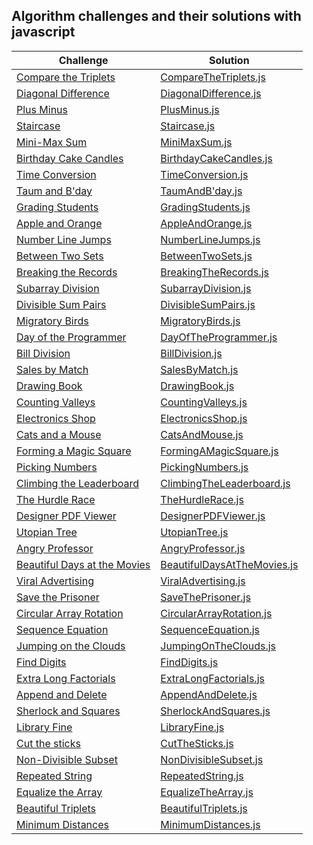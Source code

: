 ## Algorithm challenges and their solutions with javascript

| Challenge                                                                                                                     | Solution                                                                              |
| ----------------------------------------------------------------------------------------------------------------------------- | --------------------------------------------------------------------------------------|
| [Compare the Triplets](https://www.hackerrank.com/challenges/compare-the-triplets/problem?isFullScreen=true)                  | [CompareTheTriplets.js](./solutions-of-algorithms/CompareTheTriplets.js)              |
| [Diagonal Difference](https://www.hackerrank.com/challenges/diagonal-difference/problem?isFullScreen=true)                    | [DiagonalDifference.js](./solutions-of-algorithms/DiagonalDifference.js)              |
| [Plus Minus](https://www.hackerrank.com/challenges/plus-minus/problem?isFullScreen=true)                                      | [PlusMinus.js](./solutions-of-algorithms/PlusMinus.js)                                |
| [Staircase](https://www.hackerrank.com/challenges/staircase/problem?isFullScreen=true)                                        | [Staircase.js](./solutions-of-algorithms/Staircase.js)                                |
| [Mini-Max Sum](https://www.hackerrank.com/challenges/mini-max-sum/problem?isFullScreen=true)                                  | [MiniMaxSum.js](./solutions-of-algorithms/MiniMaxSum.js)                              |
| [Birthday Cake Candles](https://www.hackerrank.com/challenges/birthday-cake-candles/problem?isFullScreen=true)                | [BirthdayCakeCandles.js](./solutions-of-algorithms/BirthdayCakeCandles.js)            |
| [Time Conversion](https://www.hackerrank.com/challenges/time-conversion/problem?isFullScreen=true)                            | [TimeConversion.js](./solutions-of-algorithms/TimeConversion.js)                      |
| [Taum and B'day](https://www.hackerrank.com/challenges/taum-and-bday/problem?isFullScreen=true)                               | [TaumAndB'day.js](./solutions-of-algorithms/TaumAndB'day.js)                          |
| [Grading Students](https://www.hackerrank.com/challenges/grading/problem?isFullScreen=true)                                   | [GradingStudents.js](./solutions-of-algorithms/GradingStudents.js)                    |
| [Apple and Orange](https://www.hackerrank.com/challenges/apple-and-orange/problem?isFullScreen=true)                          | [AppleAndOrange.js](./solutions-of-algorithms/AppleAndOrange.js)                      |
| [Number Line Jumps](https://www.hackerrank.com/challenges/kangaroo/problem?isFullScreen=true)                                 | [NumberLineJumps.js](./solutions-of-algorithms/NumberLineJumps.js)                    |
| [Between Two Sets](https://www.hackerrank.com/challenges/between-two-sets/problem?isFullScreen=true)                          | [BetweenTwoSets.js](./solutions-of-algorithms/BetweenTwoSets.js)                      |
| [Breaking the Records](https://www.hackerrank.com/challenges/breaking-best-and-worst-records/problem?isFullScreen=true)       | [BreakingTheRecords.js](./solutions-of-algorithms/BreakingTheRecords.js)              |
| [Subarray Division](https://www.hackerrank.com/challenges/the-birthday-bar/problem?isFullScreen=true)                         | [SubarrayDivision.js](./solutions-of-algorithms/SubarrayDivision.js)                  |
| [Divisible Sum Pairs](https://www.hackerrank.com/challenges/divisible-sum-pairs/problem?isFullScreen=true)                    | [DivisibleSumPairs.js](./solutions-of-algorithms/DivisibleSumPairs.js)                |
| [Migratory Birds](https://www.hackerrank.com/challenges/migratory-birds/problem?isFullScreen=true)                            | [MigratoryBirds.js](./solutions-of-algorithms/MigratoryBirds.js)                      |
| [Day of the Programmer](https://www.hackerrank.com/challenges/day-of-the-programmer/problem?isFullScreen=true)                | [DayOfTheProgrammer.js](./solutions-of-algorithms/DayOfTheProgrammer.js)              |
| [Bill Division](https://www.hackerrank.com/challenges/bon-appetit/problem?isFullScreen=true)                                  | [BillDivision.js](./solutions-of-algorithms/BillDivision.js)                          |
| [Sales by Match](https://www.hackerrank.com/challenges/sock-merchant/problem?isFullScreen=true)                               | [SalesByMatch.js](./solutions-of-algorithms/SalesByMatch.js)                          |
| [Drawing Book](https://www.hackerrank.com/challenges/drawing-book/problem?isFullScreen=true)                                  | [DrawingBook.js](./solutions-of-algorithms/DrawingBook.js)                            |
| [Counting Valleys](https://www.hackerrank.com/challenges/counting-valleys/problem?isFullScreen=true)                          | [CountingValleys.js](./solutions-of-algorithms/CountingValleys.js)                    |
| [Electronics Shop](https://www.hackerrank.com/challenges/electronics-shop/problem?isFullScreen=true)                          | [ElectronicsShop.js](./solutions-of-algorithms/ElectronicsShop.js)                    |
| [Cats and a Mouse](https://www.hackerrank.com/challenges/cats-and-a-mouse/problem?isFullScreen=true)                          | [CatsAndMouse.js](./solutions-of-algorithms/CatsAndMouse.js)                          |
| [Forming a Magic Square](https://www.hackerrank.com/challenges/magic-square-forming/problem?isFullScreen=true)                | [FormingAMagicSquare.js](./solutions-of-algorithms/FormingAMagicSquare.js)            |
| [Picking Numbers](https://www.hackerrank.com/challenges/picking-numbers/problem?isFullScreen=true)                            | [PickingNumbers.js](./solutions-of-algorithms/PickingNumbers.js)                      |
| [Climbing the Leaderboard](https://www.hackerrank.com/challenges/climbing-the-leaderboard/problem?isFullScreen=true)          | [ClimbingTheLeaderboard.js](./solutions-of-algorithms/ClimbingTheLeaderboard.js)      |
| [The Hurdle Race](https://www.hackerrank.com/challenges/the-hurdle-race/problem?isFullScreen=true)                            | [TheHurdleRace.js](./solutions-of-algorithms/TheHurdleRace.js)                        |
| [Designer PDF Viewer](https://www.hackerrank.com/challenges/designer-pdf-viewer/problem?isFullScreen=true)                    | [DesignerPDFViewer.js](./solutions-of-algorithms/DesignerPDFViewer.js)                |
| [Utopian Tree](https://www.hackerrank.com/challenges/utopian-tree/problem?isFullScreen=true)                                  | [UtopianTree.js](./solutions-of-algorithms/UtopianTree.js)                            |
| [Angry Professor](https://www.hackerrank.com/challenges/angry-professor/problem?isFullScreen=true)                            | [AngryProfessor.js](./solutions-of-algorithms/AngryProfessor.js)                      |
| [Beautiful Days at the Movies](https://www.hackerrank.com/challenges/beautiful-days-at-the-movies/problem?isFullScreen=true)  | [BeautifulDaysAtTheMovies.js](./solutions-of-algorithms/BeautifulDaysAtTheMovies.js)  |
| [Viral Advertising](https://www.hackerrank.com/challenges/strange-advertising/problem?isFullScreen=true)                      | [ViralAdvertising.js](./solutions-of-algorithms/ViralAdvertising.js)                  |
| [Save the Prisoner](https://www.hackerrank.com/challenges/save-the-prisoner/problem?isFullScreen=true)                        | [SaveThePrisoner.js](./solutions-of-algorithms/SaveThePrisoner.js)                    |
| [Circular Array Rotation](https://www.hackerrank.com/challenges/circular-array-rotation/problem?isFullScreen=true)            | [CircularArrayRotation.js](./solutions-of-algorithms/CircularArrayRotation.js)        |
| [Sequence Equation](https://www.hackerrank.com/challenges/permutation-equation/problem?isFullScreen=true)                     | [SequenceEquation.js](./solutions-of-algorithms/SequenceEquation.js)                  |
| [Jumping on the Clouds](https://www.hackerrank.com/challenges/jumping-on-the-clouds-revisited/problem?isFullScreen=true)      | [JumpingOnTheClouds.js](./solutions-of-algorithms/JumpingOnTheClouds.js)              |
| [Find Digits](https://www.hackerrank.com/challenges/find-digits/problem?isFullScreen=true)                                    | [FindDigits.js](./solutions-of-algorithms/FindDigits.js)                              |
| [Extra Long Factorials](https://www.hackerrank.com/challenges/extra-long-factorials/problem?isFullScreen=true)                | [ExtraLongFactorials.js](./solutions-of-algorithms/ExtraLongFactorials.js)            |
| [Append and Delete](https://www.hackerrank.com/challenges/append-and-delete/problem?isFullScreen=true)                        | [AppendAndDelete.js](./solutions-of-algorithms/AppendAndDelete.js)                    |
| [Sherlock and Squares](https://www.hackerrank.com/challenges/sherlock-and-squares/problem?isFullScreen=true)                  | [SherlockAndSquares.js](./solutions-of-algorithms/SherlockAndSquares.js)              |
| [Library Fine](https://www.hackerrank.com/challenges/library-fine/problem?isFullScreen=true)                                  | [LibraryFine.js](./solutions-of-algorithms/LibraryFine.js)                            |
| [Cut the sticks](https://www.hackerrank.com/challenges/cut-the-sticks/problem?isFullScreen=true)                              | [CutTheSticks.js](./solutions-of-algorithms/CutTheSticks.js)                          |
| [Non-Divisible Subset](https://www.hackerrank.com/challenges/non-divisible-subset/problem?isFullScreen=true)                  | [NonDivisibleSubset.js](./solutions-of-algorithms/NonDivisibleSubset.js)              |
| [Repeated String](https://www.hackerrank.com/challenges/repeated-string/problem?isFullScreen=true)                            | [RepeatedString.js](./solutions-of-algorithms/RepeatedString.js)                      |
| [Equalize the Array](https://www.hackerrank.com/challenges/equality-in-a-array/problem?isFullScreen=true)                     | [EqualizeTheArray.js](./solutions-of-algorithms/EqualizeTheArray.js)                  |
| [Beautiful Triplets](https://www.hackerrank.com/challenges/beautiful-triplets/problem?isFullScreen=true)                      | [BeautifulTriplets.js](./solutions-of-algorithms/BeautifulTriplets.js)                |
| [Minimum Distances](https://www.hackerrank.com/challenges/minimum-distances/problem?isFullScreen=true)                        | [MinimumDistances.js](./solutions-of-algorithms/MinimumDistances.js)                  |